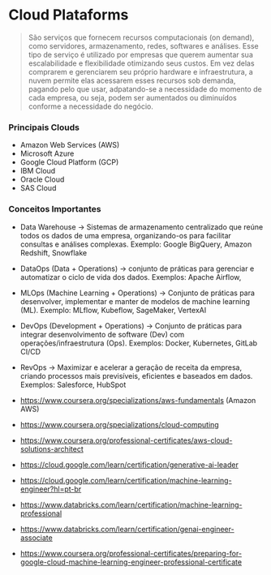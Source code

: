 # Cloud Plataforms
> São serviços que fornecem recursos computacionais (on demand), como servidores, armazenamento, redes, softwares e análises. Esse tipo de serviço é utilizado por empresas que querem aumentar sua escalabilidade e flexibilidade otimizando seus custos. Em vez delas comprarem e gerenciarem seu próprio hardware e infraestrutura, a nuvem permite elas acessarem esses recursos sob demanda, pagando pelo que usar, adpatando-se a necessidade do momento de cada empresa, ou seja, podem ser aumentados ou diminuídos conforme a necessidade do negócio.

### Principais Clouds

- Amazon Web Services (AWS) 
- Microsoft Azure
- Google Cloud Platform (GCP)
- IBM Cloud
- Oracle Cloud
- SAS Cloud

### Conceitos Importantes
- Data Warehouse -> Sistemas de armazenamento centralizado que reúne todos os dados de uma empresa, organizando-os para facilitar consultas e análises complexas. Exemplo: Google BigQuery, Amazon Redshift, Snowflake

- DataOps (Data + Operations) -> conjunto de práticas para gerenciar e automatizar o ciclo de vida dos dados. Exemplos: Apache Airflow,

- MLOps (Machine Learning + Operations) -> Conjunto de práticas para desenvolver, implementar e manter de modelos de machine learning (ML). Exemplo: MLflow, Kubeflow, SageMaker, VertexAI

- DevOps (Development + Operations) -> Conjunto de práticas para integrar desenvolvimento de software (Dev) com operações/infraestrutura (Ops). Exemplos: Docker, Kubernetes, GitLab CI/CD

- RevOps -> Maximizar e acelerar a geração de receita da empresa, criando processos mais previsíveis, eficientes e baseados em dados. Exemplos: Salesforce, HubSpot

- https://www.coursera.org/specializations/aws-fundamentals (Amazon AWS) 
- https://www.coursera.org/specializations/cloud-computing
- https://www.coursera.org/professional-certificates/aws-cloud-solutions-architect

- https://cloud.google.com/learn/certification/generative-ai-leader
- https://cloud.google.com/learn/certification/machine-learning-engineer?hl=pt-br
- https://www.databricks.com/learn/certification/machine-learning-professional
- https://www.databricks.com/learn/certification/genai-engineer-associate 
- https://www.coursera.org/professional-certificates/preparing-for-google-cloud-machine-learning-engineer-professional-certificate
